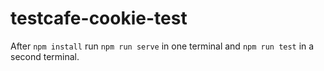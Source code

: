 # testcafe-cookie-test

After `npm install` run `npm run serve` in one terminal and `npm run test` in a second terminal.